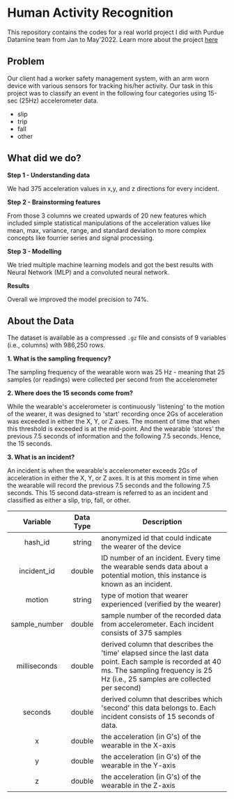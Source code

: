 # Human Activity Recognition

This repository contains the codes for a real world project I did with Purdue Datamine team from Jan to May'2022. Learn more about the project [here](https://asadhusain97.github.io/projects/humanactivity.html)

## Problem
Our client had a worker safety management system, with an arm worn device with various sensors for tracking his/her activity.
Our task in this project was to classify an event in the following four categories using 15-sec (25Hz) accelerometer data. 

- slip
- trip
- fall
- other

## What did we do?

**Step 1 - Understanding data**

We had 375 acceleration values in x,y, and z directions for every incident. 

**Step 2 - Brainstorming features**

From those 3 columns we created upwards of 20 new features which included simple statistical manipulations of the acceleration values like mean, max, variance, range, and standard deviation to more complex concepts like fourrier series and signal processing.
 
 **Step 3 - Modelling**
 
We tried multiple machine learning models and got the best results with Neural Network (MLP) and a convoluted neural network. 

**Results**

Overall we improved the model precision to 74%. 


## About the Data

The dataset is available as a compressed `.gz` file and consists of 9 variables (i.e., columns) with 986,250 rows.

**1. What is the sampling frequency?**

The sampling frequency of the wearable worn was 25 Hz - meaning that 25 samples (or readings) were collected per second from the accelerometer

**2. Where does the 15 seconds come from?**

While the wearable's accelerometer is continuously 'listening' to the motion of the wearer, it was designed to 'start' recording once 2Gs of acceleration was exceeded in either the X, Y, or Z axes. The moment of time that when this threshold is exceeded is at the mid-point. And the wearable 'stores' the previous 7.5 seconds of information and the following 7.5 seconds. Hence, the 15 seconds.

**3. What is an incident?**

An incident is when the wearable's accelerometer exceeds 2Gs of acceleration in either the X, Y, or Z axes. It is at this moment in time when the wearable will record the previous 7.5 seconds and the following 7.5 seconds. This 15 second data-stream is referred to as an incident and classified as either a slip, trip, fall, or other.


|    Variable   | Data Type |                                                                                        Description                                                                                        |
|:-------------:|:---------:|-----------------------------------------------------------------------------------------------------------------------------------------------------------------------------------------|
|    hash_id    |   string  | anonymized id that could indicate the wearer of the device                                                                                                                                |
|  incident_id  |   double  | ID number of an incident. Every time the wearable sends data about a potential motion, this instance is known as an incident.                                                             |
|     motion    |   string  | type of motion that wearer experienced (verified by the wearer)                                                                                                                           |
| sample_number |   double  | sample number of the recorded data from accelerometer. Each incident consists of 375 samples                                                                                              |
|  milliseconds |   double  | derived column that describes the 'time' elapsed since the last data point. Each sample is recorded at 40 ms. The sampling frequency is 25 Hz (i.e., 25 samples are collected per second) |
|    seconds    |   double  | derived column that describes which 'second' this data belongs to. Each incident consists of 15 seconds of data.                                                                          |
|       x       |   double  | the acceleration (in G's) of the wearable in the X-axis                                                                                                                                   |
|       y       |   double  | the acceleration (in G's) of the wearable in the Y-axis                                                                                                                                   |
|       z       |   double  | the acceleration (in G's) of the wearable in the Z-axis                                                                                                                                   |
